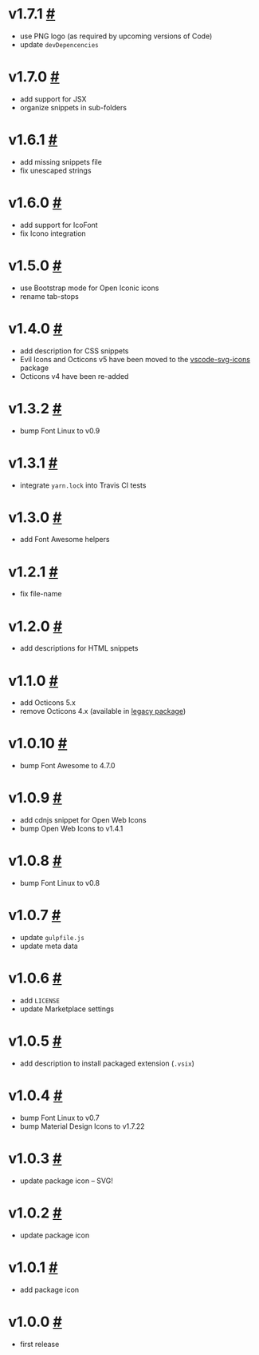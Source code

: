 # v1.7.1 [#](https://github.com/idleberg/vscode-icon-fonts/releases/tag/1.7.1)

* use PNG logo (as required by upcoming versions of Code)
* update `devDepencencies`

# v1.7.0 [#](https://github.com/idleberg/vscode-icon-fonts/releases/tag/1.7.0)

- add support for JSX
- organize snippets in sub-folders

# v1.6.1 [#](https://github.com/idleberg/vscode-icon-fonts/releases/tag/1.6.1)

- add missing snippets file
- fix unescaped strings

# v1.6.0 [#](https://github.com/idleberg/vscode-icon-fonts/releases/tag/1.6.0)

- add support for IcoFont
- fix Icono integration

# v1.5.0 [#](https://github.com/idleberg/vscode-icon-fonts/releases/tag/1.5.0)

- use Bootstrap mode for Open Iconic icons
- rename tab-stops

# v1.4.0 [#](https://github.com/idleberg/vscode-icon-fonts/releases/tag/1.4.0)

- add description for CSS snippets
- Evil Icons and Octicons v5 have been moved to the [vscode-svg-icons](https://github.com/idleberg/vscode-svg-icons) package
- Octicons v4 have been re-added

# v1.3.2 [#](https://github.com/idleberg/vscode-icon-fonts/releases/tag/1.3.2)

- bump Font Linux to v0.9

# v1.3.1 [#](https://github.com/idleberg/vscode-icon-fonts/releases/tag/1.3.1)

- integrate `yarn.lock` into Travis CI tests

# v1.3.0 [#](https://github.com/idleberg/vscode-icon-fonts/releases/tag/1.3.0)

- add Font Awesome helpers

# v1.2.1 [#](https://github.com/idleberg/vscode-icon-fonts/releases/tag/1.2.1)

- fix file-name

# v1.2.0 [#](https://github.com/idleberg/vscode-icon-fonts/releases/tag/1.2.0)

- add descriptions for HTML snippets

# v1.1.0 [#](https://github.com/idleberg/vscode-icon-fonts/releases/tag/1.1.0)

- add Octicons 5.x
- remove Octicons 4.x (available in [legacy package](https://github.com/idleberg/vscode-icon-fonts-legacy))

# v1.0.10 [#](https://github.com/idleberg/vscode-icon-fonts/releases/tag/1.0.10)

- bump Font Awesome to 4.7.0

# v1.0.9 [#](https://github.com/idleberg/vscode-icon-fonts/releases/tag/1.0.9)

- add cdnjs snippet for Open Web Icons
- bump Open Web Icons to v1.4.1

# v1.0.8 [#](https://github.com/idleberg/vscode-icon-fonts/releases/tag/1.0.8)

- bump Font Linux to v0.8

# v1.0.7 [#](https://github.com/idleberg/vscode-icon-fonts/releases/tag/1.0.7)

- update `gulpfile.js`
- update meta data

# v1.0.6 [#](https://github.com/idleberg/vscode-icon-fonts/releases/tag/1.0.6)

- add `LICENSE`
- update Marketplace settings

# v1.0.5 [#](https://github.com/idleberg/vscode-icon-fonts/releases/tag/1.0.5)

- add description to install packaged extension (`.vsix`)

# v1.0.4 [#](https://github.com/idleberg/vscode-icon-fonts/releases/tag/1.0.4)

- bump Font Linux to v0.7
- bump Material Design Icons to v1.7.22

# v1.0.3 [#](https://github.com/idleberg/vscode-icon-fonts/releases/tag/1.0.3)

- update package icon – SVG!

# v1.0.2 [#](https://github.com/idleberg/vscode-icon-fonts/releases/tag/1.0.2)

- update package icon

# v1.0.1 [#](https://github.com/idleberg/vscode-icon-fonts/releases/tag/1.0.1)

- add package icon

# v1.0.0 [#](https://github.com/idleberg/vscode-icon-fonts/releases/tag/1.0.0)

- first release

